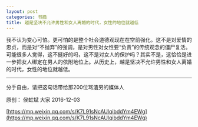 ```yaml
---
layout: post
categories: 书摘
title: 越是坚决不允许男性和女人离婚的时代，女性的地位就越低
---
```


我不认为变心可怕。更可怕的是整个社会道德观现在在空前强化。这不是对爱情的忠贞，而是对“不抛弃”的强调，是对男性对女性要“负责”的传统观念的僵尸复活。可能很多人觉得，这不挺好的吗，这不是对女人的保护吗？其实不是，这恰恰是进一步把女人绑定在男人的依附地位上。从历史上，越是坚决不允许男性和女人离婚的时代，女性的地位就越低。

---

分手自由，请把这句话带给那200位骂渣男的媒体人

原创： 侯虹斌  大家  2016-12-03

[https://mp.weixin.qq.com/s/K7L91sNcAUlqibddYm4EWg](https://mp.weixin.qq.com/s/K7L91sNcAUlqibddYm4EWg)